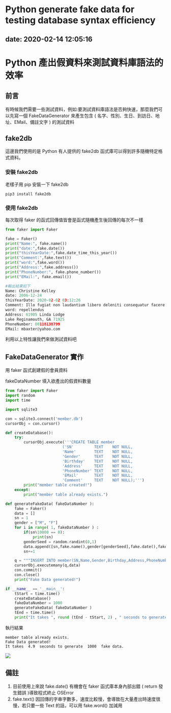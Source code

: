 Python generate fake data for testing database syntax efficiency
===
    
date: 2020-02-14 12:05:16
---

# Python 產出假資料來測試資料庫語法的效率

## 前言
有時候我們需要一些測試資料，例如:要測試資料庫語法是否夠快速，那麼我們可以先寫一個 FakeDataGenerator 來產生包含 ( 名字、性別、生日、到訪日、地址、EMail、備註文字 ) 的測試資料

## fake2db
這邊我們使用的是 Python 有人提供的 fake2db 函式庫可以得到許多隨機特定格式資料。

### 安裝 fake2db
老樣子用 pip 安裝一下 fake2db
```python=
pip3 install fake2db
```

### 使用 fake2db
每次取得 faker 的函式回傳值皆會是函式隨機產生後回傳的每次不一樣

```python
from faker import Faker

fake = Faker()
print("Name:", fake.name())
print("date:",fake.date())
print("thisYearDate:",fake.date_time_this_year())
print("Comment:",fake.text())
print("word:",fake.word())
print("Address:",fake.address())
print("PhoneNumber:", fake.phone_number())
print("EMail:", fake.email())

#輸出結果如下
Name: Christine Kelley
date: 2006-12-24
thisYearDate: 2020-02-02 03:12:26
Comment: Illo fugiat non laudantium libero deleniti consequatur facere. Et esse voluptas dicta. Recusandae ducimus quos earum nesciunt. Similique autem inventore quisquam minus excepturi sint.
word: repellendus
Address: 61905 Linda Lodge
Lake Reginamouth, GA 71925
PhoneNumber: 00118138799
EMail: mbaxter@yahoo.com
```

利用以上特性讓我們來做測試資料吧


## FakeDataGenerator 實作
用 faker 函式創建假的會員資料

fakeDataNumber 填入欲產出的假資料數量
```python
from faker import Faker
import random
import time

import sqlite3

con = sqlite3.connect('member.db')
cursorObj = con.cursor()

def createDatabase():
    try:
        cursorObj.execute('''CREATE TABLE member
                         ('SN'         TEXT    NOT NULL,
                         'Name'        TEXT    NOT NULL,
                         'Gender'      TEXT    NOT NULL,
                         'Birthday'    TEXT    NOT NULL,
                         'Address'     TEXT    NOT NULL,
                         'PhoneNumber' TEXT    NOT NULL,
                         'EMail'       TEXT    NOT NULL,
                         'Comment'     TEXT    NOT NULL);''')
        print("member table created!")
    except:
        print("member table already exists.")

def generateFakeData( fakeDataNumber ):
    fake = Faker()
    data = []
    sn = 1
    gender = ["M", "F"]
    for i in range( 1, fakeDataNumber ) :
        if(sn%10000 == 0):
            print(sn)
        genderSeed = random.randint(0,1)
        data.append([sn,fake.name(),gender[genderSeed],fake.date(),fake.address(),fake.phone_number(),fake.email(),fake.text()])
        sn+=1

    q = """INSERT INTO member(SN,Name,Gender,Birthday,Address,PhoneNumber,EMail,Comment) VALUES(?,?,?,?,?,?,?,?)"""
    cursorObj.executemany(q,data)
    con.commit()  
    con.close()
    print("Fake Data generated!")

if __name__ == '__main__':
    tStart = time.time()
    createDatabase()
    fakeDataNumber = 1000
    generateFakeData( fakeDataNumber )
    tEnd = time.time()
    print("It takes ", round (tEnd - tStart, 2) , " seconds to generate ", fakeDataNumber, " fake data.")
```

執行結果
```
member table already exists.
Fake Data generated!
It takes  4.9  seconds to generate  1000  fake data.
```

![](https://i.imgur.com/kbYTaC6.png)

## 備註
1. 目前使用上來說 fake.date() 有機會在 faker 函式庫本身內部出錯 ( return 發生錯誤 )導致程式終止 OSError
2. fake.text() 因回傳的字串字數多，速度比較慢，會導致在大量產出時速度很慢，若只要一些 Text 的話，可以用 fake.word() 加減用


